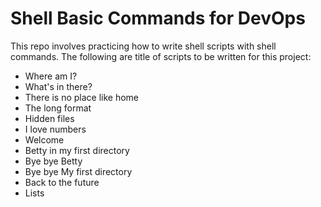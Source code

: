 # Shell Basic Commands for DevOps
This repo involves practicing how to write shell scripts with shell commands. The following are title of scripts to be written for this project:
- Where am I?
- What's in there?
- There is no place like home
- The long format
- Hidden files
- I love numbers
- Welcome
- Betty in my first directory
- Bye bye Betty
- Bye bye My first directory
- Back to the future
- Lists
